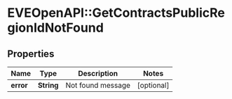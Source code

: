 # EVEOpenAPI::GetContractsPublicRegionIdNotFound

## Properties
Name | Type | Description | Notes
------------ | ------------- | ------------- | -------------
**error** | **String** | Not found message | [optional] 


